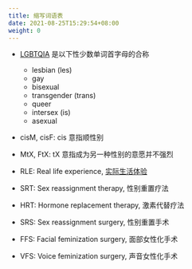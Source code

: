 ```yaml
---
title: 缩写词语表
date: 2021-08-25T15:29:54+08:00
weight: 0
---
```


- [LGBTQIA](https://en.wikipedia.org/wiki/LGBT) 是以下性少数单词首字母的合称
  - lesbian (les)
  - gay
  - bisexual
  - transgender (trans)
  - queer
  - intersex (is)
  - asexual

- cisM, cisF: cis 意指顺性别

- MtX, FtX: tX 意指成为另一种性别的意愿并不强烈

- RLE: Real life experience, [实际生活体验](https://zh.wikipedia.org/zh-cn/实际生活体验)

- SRT: Sex reassignment therapy, 性别重置疗法

- HRT: Hormone replacement therapy, 激素代替疗法

- SRS: Sex reassignment surgery, 性别重置手术

- FFS: Facial feminization surgery, 面部女性化手术

- VFS: Voice feminization surgery, 声音女性化手术
